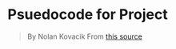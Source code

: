 # Psuedocode for Project
> By Nolan Kovacik
> From <a href="http://learnmongodbthehardway.com/schema/theater/">this source</a>
